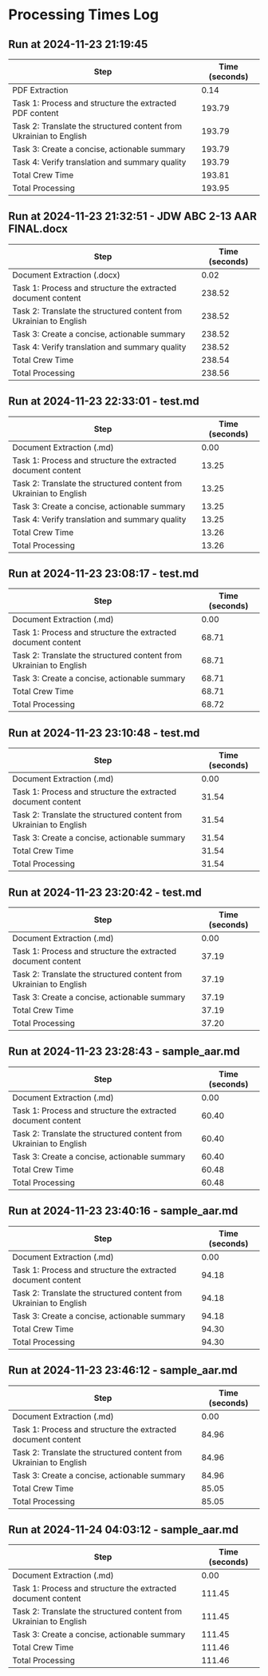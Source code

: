 # Processing Times Log


## Run at 2024-11-23 21:19:45

| Step | Time (seconds) |
|------|----------------|
| PDF Extraction | 0.14 |
| Task 1: Process and structure the extracted PDF content | 193.79 |
| Task 2: Translate the structured content from Ukrainian to English | 193.79 |
| Task 3: Create a concise, actionable summary | 193.79 |
| Task 4: Verify translation and summary quality | 193.79 |
| Total Crew Time | 193.81 |
| Total Processing | 193.95 |


## Run at 2024-11-23 21:32:51 - JDW ABC 2-13 AAR FINAL.docx

| Step | Time (seconds) |
|------|----------------|
| Document Extraction (.docx) | 0.02 |
| Task 1: Process and structure the extracted document content | 238.52 |
| Task 2: Translate the structured content from Ukrainian to English | 238.52 |
| Task 3: Create a concise, actionable summary | 238.52 |
| Task 4: Verify translation and summary quality | 238.52 |
| Total Crew Time | 238.54 |
| Total Processing | 238.56 |


## Run at 2024-11-23 22:33:01 - test.md

| Step | Time (seconds) |
|------|----------------|
| Document Extraction (.md) | 0.00 |
| Task 1: Process and structure the extracted document content | 13.25 |
| Task 2: Translate the structured content from Ukrainian to English | 13.25 |
| Task 3: Create a concise, actionable summary | 13.25 |
| Task 4: Verify translation and summary quality | 13.25 |
| Total Crew Time | 13.26 |
| Total Processing | 13.26 |


## Run at 2024-11-23 23:08:17 - test.md

| Step | Time (seconds) |
|------|----------------|
| Document Extraction (.md) | 0.00 |
| Task 1: Process and structure the extracted document content | 68.71 |
| Task 2: Translate the structured content from Ukrainian to English | 68.71 |
| Task 3: Create a concise, actionable summary | 68.71 |
| Total Crew Time | 68.71 |
| Total Processing | 68.72 |


## Run at 2024-11-23 23:10:48 - test.md

| Step | Time (seconds) |
|------|----------------|
| Document Extraction (.md) | 0.00 |
| Task 1: Process and structure the extracted document content | 31.54 |
| Task 2: Translate the structured content from Ukrainian to English | 31.54 |
| Task 3: Create a concise, actionable summary | 31.54 |
| Total Crew Time | 31.54 |
| Total Processing | 31.54 |


## Run at 2024-11-23 23:20:42 - test.md

| Step | Time (seconds) |
|------|----------------|
| Document Extraction (.md) | 0.00 |
| Task 1: Process and structure the extracted document content | 37.19 |
| Task 2: Translate the structured content from Ukrainian to English | 37.19 |
| Task 3: Create a concise, actionable summary | 37.19 |
| Total Crew Time | 37.19 |
| Total Processing | 37.20 |


## Run at 2024-11-23 23:28:43 - sample_aar.md

| Step | Time (seconds) |
|------|----------------|
| Document Extraction (.md) | 0.00 |
| Task 1: Process and structure the extracted document content | 60.40 |
| Task 2: Translate the structured content from Ukrainian to English | 60.40 |
| Task 3: Create a concise, actionable summary | 60.40 |
| Total Crew Time | 60.48 |
| Total Processing | 60.48 |


## Run at 2024-11-23 23:40:16 - sample_aar.md

| Step | Time (seconds) |
|------|----------------|
| Document Extraction (.md) | 0.00 |
| Task 1: Process and structure the extracted document content | 94.18 |
| Task 2: Translate the structured content from Ukrainian to English | 94.18 |
| Task 3: Create a concise, actionable summary | 94.18 |
| Total Crew Time | 94.30 |
| Total Processing | 94.30 |


## Run at 2024-11-23 23:46:12 - sample_aar.md

| Step | Time (seconds) |
|------|----------------|
| Document Extraction (.md) | 0.00 |
| Task 1: Process and structure the extracted document content | 84.96 |
| Task 2: Translate the structured content from Ukrainian to English | 84.96 |
| Task 3: Create a concise, actionable summary | 84.96 |
| Total Crew Time | 85.05 |
| Total Processing | 85.05 |


## Run at 2024-11-24 04:03:12 - sample_aar.md

| Step | Time (seconds) |
|------|----------------|
| Document Extraction (.md) | 0.00 |
| Task 1: Process and structure the extracted document content | 111.45 |
| Task 2: Translate the structured content from Ukrainian to English | 111.45 |
| Task 3: Create a concise, actionable summary | 111.45 |
| Total Crew Time | 111.46 |
| Total Processing | 111.46 |

